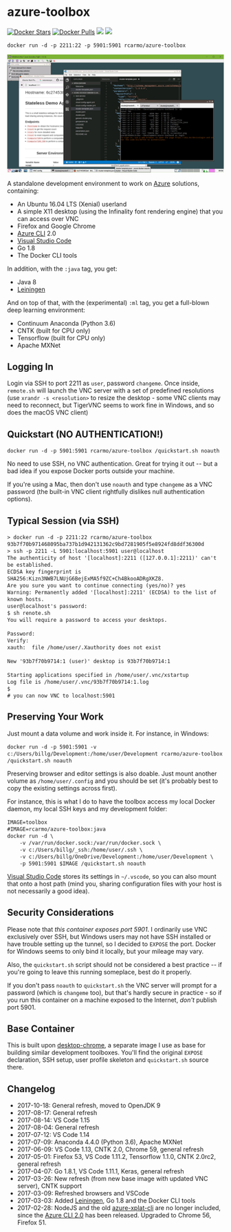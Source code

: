 # azure-toolbox

[![Docker Stars](https://img.shields.io/docker/stars/rcarmo/azure-toolbox.svg)](https://hub.docker.com/r/rcarmo/azure-toolbox)
[![Docker Pulls](https://img.shields.io/docker/pulls/rcarmo/azure-toolbox.svg)](https://hub.docker.com/r/rcarmo/azure-toolbox)
[![](https://images.microbadger.com/badges/image/rcarmo/azure-toolbox.svg)](https://microbadger.com/images/rcarmo/azure-toolbox "Get your own image badge on microbadger.com")
[![](https://images.microbadger.com/badges/version/rcarmo/azure-toolbox.svg)](https://microbadger.com/images/rcarmo/azure-toolbox "Get your own version badge on microbadger.com")

[hub]: https://hub.docker.com/r/rcarmo/azure-toolbox

    docker run -d -p 2211:22 -p 5901:5901 rcarmo/azure-toolbox


![screenshot](screenshot.jpg)

A standalone development environment to work on [Azure][a] solutions, containing:

* An Ubuntu 16.04 LTS (Xenial) userland
* A simple X11 desktop (using the Infinality font rendering engine) that you can access over VNC
* Firefox and Google Chrome
* [Azure CLI][az] 2.0
* [Visual Studio Code][vc]
* Go 1.8
* The Docker CLI tools

In addition, with the `:java` tag, you get:

* Java 8 
* [Leiningen][lein] 

And on top of that, with the (experimental) `:ml` tag, you get a full-blown deep learning environment:

* Continuum Anaconda (Python 3.6)
* CNTK (built for CPU only)
* Tensorflow (built for CPU only)
* Apache MXNet

## Logging In

Login via SSH to port 2211 as `user`, password `changeme`. Once inside, `remote.sh` will launch the VNC server with a set of predefined resolutions (use `xrandr -s <resolution>` to resize the desktop - some VNC clients may need to reconnect, but TigerVNC seems to work fine in Windows, and so does the macOS VNC client)

## Quickstart (NO AUTHENTICATION!)

    docker run -d -p 5901:5901 rcarmo/azure-toolbox /quickstart.sh noauth

No need to use SSH, no VNC authentication. Great for trying it out -- but a bad idea if you expose Docker ports outside your machine.

If you're using a Mac, then don't use `noauth` and type `changeme` as a VNC password (the built-in VNC client rightfully dislikes null authentication options).

## Typical Session (via SSH)

    > docker run -d -p 2211:22 rcarmo/azure-toolbox
    93b7f70b971468095ba737b1d942131362c9bd7281905f5e8924fd8ddf36300d 
    > ssh -p 2211 -L 5901:localhost:5901 user@localhost
    The authenticity of host '[localhost]:2211 ([127.0.0.1]:2211)' can't be established.
    ECDSA key fingerprint is SHA256:Kizn3NWB7LNUjG6BejExMA5f9ZC+Ch4BkooADRgXKZ8.
    Are you sure you want to continue connecting (yes/no)? yes
    Warning: Permanently added '[localhost]:2211' (ECDSA) to the list of known hosts.
    user@localhost's password:
    $ sh renote.sh
    You will require a password to access your desktops.
    
    Password:
    Verify:
    xauth:  file /home/user/.Xauthority does not exist
    
    New '93b7f70b9714:1 (user)' desktop is 93b7f70b9714:1
    
    Starting applications specified in /home/user/.vnc/xstartup
    Log file is /home/user/.vnc/93b7f70b9714:1.log
    $
    # you can now VNC to localhost:5901

## Preserving Your Work

Just mount a data volume and work inside it. For instance, in Windows:

    docker run -d -p 5901:5901 -v c:/Users/billg/Development:/home/user/Development rcarmo/azure-toolbox /quickstart.sh noauth

Preserving browser and editor settings is also doable. Just mount another volume as `/home/user/.config` and you should be set (it's probably best to copy the existing settings across first).

For instance, this is what I do to have the toolbox access my local Docker daemon, my local SSH keys and my development folder:

    IMAGE=toolbox
    #IMAGE=rcarmo/azure-toolbox:java
    docker run -d \
        -v /var/run/docker.sock:/var/run/docker.sock \
        -v c:/Users/billg/_ssh:/home/user/.ssh \
        -v c:/Users/billg/OneDrive/Development:/home/user/Development \
        -p 5901:5901 $IMAGE /quickstart.sh noauth

[Visual Studio Code][vc] stores its settings in `~/.vscode`, so you can also mount that onto a host path (mind you, sharing configuration files with your host is not necessarily a good idea).

## Security Considerations

Please note that *this container exposes port 5901*. I ordinarily use VNC exclusively over SSH, but Windows users may not have SSH installed or have trouble setting up the tunnel, so I decided to `EXPOSE` the port. Docker for Windows seems to only bind it locally, but your mileage may vary.

Also, the `quickstart.sh` script should not be considered a best practice -- if you're going to leave this running someplace, best do it properly.

If you don't pass `noauth` to `quickstart.sh` the VNC server will prompt for a password (which is `changeme` too), but that's hardly secure in practice - so if you run this container on a machine exposed to the Internet, _don't_ publish port 5901.

## Base Container

This is built upon [desktop-chrome][cd], a separate image I use as base for building similar development toolboxes. You'll find the original `EXPOSE` declaration, SSH setup, user profile skeleton and `quickstart.sh` source there.

## Changelog

* 2017-10-18: General refresh, moved to OpenJDK 9
* 2017-08-17: General refresh
* 2017-08-14: VS Code 1.15
* 2017-08-04: General refresh
* 2017-07-12: VS Code 1.14
* 2017-07-09: Anaconda 4.4.0 (Python 3.6), Apache MXNet
* 2017-06-09: VS Code 1.13, CNTK 2.0, Chrome 59, general refresh
* 2017-05-01: Firefox 53, VS Code 1.11.2, Tensorflow 1.1.0, CNTK 2.0rc2, general refresh
* 2017-04-07: Go 1.8.1, VS Code 1.11.1, Keras, general refresh
* 2017-03-26: New refresh (from new base image with updated VNC server), CNTK support
* 2017-03-09: Refreshed browsers and VSCode
* 2017-03-03: Added [Leiningen][lein], Go 1.8 and the Docker CLI tools 
* 2017-02-28: NodeJS and the old [azure-xplat-cli][xcli] are no longer included, since the [Azure CLI 2.0][az] has been released. Upgraded to Chrome 56, Firefox 51.

[a]: http://azure.microsoft.com
[xcli]: https://github.com/azure/azure-xplat-cli
[az]: https://github.com/azure/azure-xplat-cli
[vc]: http://code.visualstudio.com
[cd]: https://github.com/rcarmo/docker-templates/tree/master/desktop-chrome
[lein]: https://leiningen.org/
